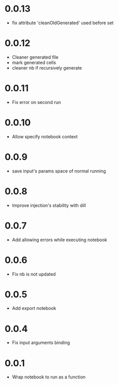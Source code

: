0.0.13
=====
- fix attribute 'cleanOldGenerated' used before set

0.0.12
=====
- Cleaner generated file
- mark generated cells
- cleaner nb if recursively generate

0.0.11
=====
- Fix error on second run

0.0.10
=====
- Allow specify notebook context

0.0.9
=====
- save input's params space of normal running

0.0.8
=====
- Improve injection's stability with dill

0.0.7
=====
- Add allowing errors while executing notebook

0.0.6
=====
- Fix nb is not updated

0.0.5
=====
- Add export notebook

0.0.4
=====
- Fix input arguments binding

0.0.1
=====
- Wrap notebook to run as a function 


